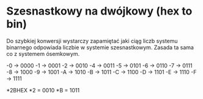 <h1>Szesnastkowy na dwójkowy (hex to bin)</h1>

<p>
Do szybkiej konwersji wystarczy zapamiętać jaki ciąg liczb systemu binarnego odpowiada liczbie w systemie szesnastkowym.
Zasada ta sama co z systemem ósemkowym.</p>

-0 -> 0000
-1 -> 0001
-2 -> 0010
-4 -> 0011
-5 -> 0101
-6 -> 0110
-7 -> 0111
-8 -> 1000
-9 -> 1001
-A -> 1010
-B -> 1011
-C -> 1100
-D -> 1101
-E -> 1110
-F -> 1111

*2BHEX
*2 = 0010
*B = 1011

